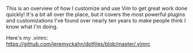 This is an overview of how I customize and use Vim to get great work done quickly! It's a bit all over the place, but it covers the most powerful plugins and customizations I've found over nearly ten years to make people think I know what I'm doing.

Here's my .vimrc: 
https://github.com/jeremyckahn/dotfiles/blob/master/.vimrc

